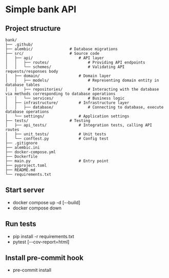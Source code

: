 # Simple bank API

## Project structure
```
bank/
├── .github/
├── alembic/                # Database migrations
├── src/                    # Source code
│   ├── api/                    # API layer
│   │   ├── routes/                 # Providing API endpoints
│   │   └── schemes/                # Validating API requests/responses body
│   ├── domain/                 # Domain layer
│   │   ├── models/                 # Representing domain entity in database tables
│   │   ├── repositories/           # Interacting with the database via methods corresponding to database operations
│   │   └── services/               # Business logic
│   ├── infrastructure/         # Infrastructure layer
│   │   ├── database/               # Connecting to database, execute database operations
│   └── settings/               # Application settings
├── tests/                  # Testing
│   ├── api_tests/              # Integration tests, calling API routes
│   ├── unit_tests/             # Unit tests
│   └── conftest.py             # Config test
├── .gitignore
├── alembic.ini
├── docker-compose.yml
├── Dockerfile
├── main.py                     # Entry point
├── pyproject.toml
├── README.md
└── requirements.txt
```

## Start server
- docker compose up -d [--build]
- docker compose down

## Run tests
- pip install -r requirements.txt
- pytest [--cov-report=html]

## Install pre-commit hook
- pre-commit install